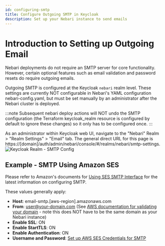 ```yaml
---
id: configuring-smtp
title: Configure Outgoing SMTP in Keycloak
description: Set up your Nebari instance to send emails
---
```


# Introduction to Setting up Outgoing Email

Nebari deployments do not require an SMTP server for core functionality.  However, certain optional features such as email validation and password resets do require outgoing emails.

Outgoing SMTP is configured at the Keycloak `nebari` realm level.  These settings are currently NOT configurable in Nebari's YAML configuration nebari-config.yaml, but must be set manually by an administrator after the Nebari cluster is deployed.

:::note
Subsequent nebari deploy actions will NOT undo the SMTP configuration (the Terraform keycloak_realm resource is configured by default to ignore these changes) so it only has to be configured once.
:::

As an administrator within Keycloak web UI, navigate to the "Nebari" Realm > "Realm Settings" > "Email" tab.  The general direct URL for this page is https://[domain]/auth/admin/nebari/console/#/realms/nebari/smtp-settings.
![Keycloak Realm - SMTP Config](/img/how-tos/nebari-smtp.png)

## Example - SMTP Using Amazon SES

Please refer to Amazon's documents for [Using SES SMTP Interface](https://docs.aws.amazon.com/ses/latest/dg/send-email-smtp.html) for the latest information on configuring SMTP.

These values generally apply:

* **Host**: email-smtp.[aws-region].amazonaws.com
* **From**: user@your-domain.com (See [AWS documentation for validating your domain](https://docs.aws.amazon.com/ses/latest/dg/creating-identities.html) - note this does NOT have to be the same domain as your Nebari instance)
* **Enable SSL**: ON
* **Enable StartTLS**: ON
* **Enable Authentication**: ON
* **Username and Password**: [Set up AWS SES Credentials for SMTP](https://docs.aws.amazon.com/ses/latest/dg/smtp-credentials.html)